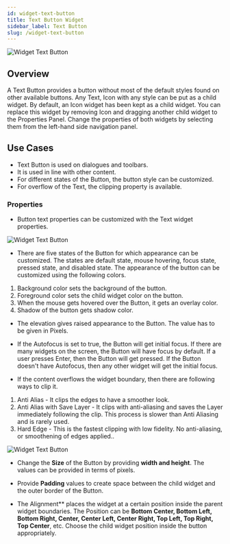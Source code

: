 ```yaml
---
id: widget-text-button
title: Text Button Widget
sidebar_label: Text Button
slug: /widget-text-button
---
```


![Widget Text Button](/img/Widget-Text-Button-1.png)

## Overview

A Text Button provides a button without most of the default styles found on other available buttons. Any Text, Icon with any style can be put as a child widget.  By default, an Icon widget has been kept as a child widget. You can replace this widget by removing Icon and dragging another child widget to the Properties Panel. Change the properties of both widgets by selecting them from the left-hand side navigation panel.

##  Use Cases

* Text Button is used on dialogues and toolbars.
* It is used in line with other content.
* For different states of the Button, the button style can be customized.
* For overflow of the Text, the clipping property is available.

### Properties

* Button text properties can be customized with the Text widget properties.

![Widget Text Button](/img/Widget-Elevated-Button-2.png)

* There are five states of the Button for which appearance can be customized. The states are default state, mouse hovering, focus state, pressed state, and disabled state. The appearance of the button can be customized using the following colors.

1. Background color sets the background of the button. 
2. Foreground color sets the child widget color on the button. 
3. When the mouse gets hovered over the Button, it gets an overlay color. 
4. Shadow of the button gets shadow color.

* The elevation gives raised appearance to the Button. The value has to be given in Pixels.

* If the Autofocus is set to true, the Button will get initial focus. If there are many widgets on the screen, the Button will have focus by default. If a user presses Enter, then the Button will get pressed. If the Button doesn't have Autofocus, then any other widget will get the initial focus.

* If the content overflows the widget boundary, then there are following ways to clip it.

1. Anti Alias - It clips the edges to have a smoother look. 
2. Anti Alias with Save Layer - It clips with anti-aliasing and saves the Layer immediately following the clip. This process is slower than Anti Aliasing and is rarely used.
3. Hard Edge - This is the fastest clipping with low fidelity. No anti-aliasing, or smoothening of edges applied..

![Widget Text Button](/img/Widget-Elevated-Button-3.png)

* Change the **Size** of the Button by providing **width and height**. The values can be provided in terms of pixels.

* Provide **Padding** values to create space between the child widget and the outer border of the Button. 

* The Alignment** places the widget at a certain position inside the parent widget boundaries. The Position can be **Bottom Center, Bottom Left, Bottom Right, Center, Center Left, Center Right, Top Left, Top Right, Top Center**, etc. Choose the child widget position inside the button appropriately.
